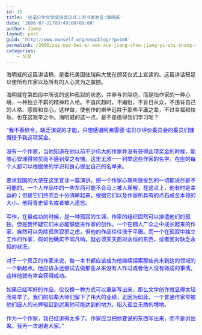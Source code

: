 ```yaml
---
id: 15
title: '在诺贝尔文学奖授奖仪式上的书面发言:海明威'
date: '2006-07-21T09:49:00+08:00'
author: Jimmy
layout: post
guid: 'http://www.ownself.org/oswpblog/?p=108'
permalink: /2006/zai-nuo-bei-er-wen-xue-jiang-shou-jiang-yi-shi-shang-de-shu-mian-fa-yan-hai-ming-wei.html
categories:
    - 分享
---
```


海明威的这篇讲话稿，是委托美国驻瑞典大使在颁奖仪式上宣读的。这篇讲话稿足以使所有作家以及所有的人心灵为之震撼。

海明威在第四段中所说的这种孤寂的状态，并非与世隔绝，而是指作家的一种心境，一种独立不羁的精神和人格。不追风趋时，不媚俗，不盲目从众，不违背自己的人格、感情和良心。这样做，使创作的艰辛远胜于那些平庸之辈，不过幸福和快乐，也在这艰辛之中。海明威的这一点，是不是值得我们学习呢？

<font color="#0000ff">
“我不善辞令，缺乏演说的才能，只想感谢阿弗雷德·诺贝尔评价委员会的委员们慷慨授予我这项奖金。<br/>
<br/>
没有一个作家，当他知道在他以前不少伟大的作家并没有获得此项奖金的时候，能够心安理得领奖而不感到受之有愧。这里无须一一列举这些作家的名字。在座的每个人都可以根据他的学识和良心提出自己的名单来。<br/>
<br/>
要求我国的大使在这里宣读一篇演讲，把一个作家心理所感受到的一切都说尽是不可能的。一个人作品中的一些东西可能不会马上被人理解，在这点上，他有时是幸运的；但是它们终究会十分清晰起来，根据它们以及作家所具有的点石成金本领的大小，他将青史留名或者被人遗忘。<br/>
<br/>
写作，在最成功的时候，是一种孤寂的生涯。作家的组织固然可以排遣他们的孤独，但是我怀疑它们未必能够促进作家的创作。一个在稠人广众之中成长起来的作家，自然可以免除孤苦寂寥之虑，但他的作品往往流于平庸。而一个在孤寂中独立工作的作家，假如他确实不同凡响，就必须天天面对永恒的东西，或者面对缺乏永恒的状况。<br/>
<br/>
对于一个真正的作家来说，每一本书都应该成为他继续探索那些尚未到达的领域的一个新起点。他应该永远尝试去做那些从来没有人作过或者他人没有做成的事情。这样他就有幸会获得成功。<br/>
<br/>
如果已经写好的作品，仅仅换一种方式可以重新写出来，那么文学创作就显得太轻而易举了。我们的前辈大师们留下了伟大的业绩，正因为如此，一个普通作家常被他们逼人的光辉驱赶到远离他可能达到的地方，陷入孤立无助的境地。<br/>
<br/>
作为一个作家，我已经讲得太多了。作家应当把他要说的东西写出来，而不是讲出来。我再一次谢谢大家。”</font>